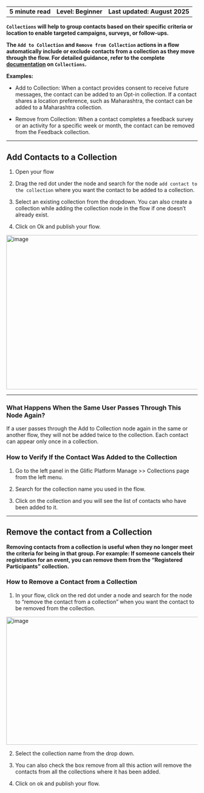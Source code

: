 <h3>
  <table>
    <tr>
      <td><b>5 minute read</b></td>
          <td style={{ paddingLeft: 40 }}><b>Level: Beginner</b></td>
          <td style={{ paddingLeft: 40 }}><b>Last updated: August 2025</b></td>
    </tr>
  </table>
</h3>


**`Collections` will help to group contacts based on their specific criteria or location to enable targeted campaigns, surveys, or follow-ups.**

**The `Add to Collection` and `Remove from Collection` actions in a flow automatically include or exclude contacts from a collection as they move through the flow. For detailed guidance, refer to the complete [documentation](https://glific.github.io/docs/docs/Product%20Features/Others/Collections/) on `Collections`.**

**Examples:**

- Add to Collection: When a contact provides consent to receive future messages, the contact can be added to an Opt-in collection.
If a contact shares a location preference, such as Maharashtra, the contact can be added to a Maharashtra collection.

- Remove from Collection: When a contact completes a feedback survey or an activity for a specific week or month, the contact can be removed from the Feedback  collection.


---
## Add Contacts to a Collection

1. Open your flow

2.  Drag the red dot under the node and search for the node `add contact to the collection`  where you want the contact to be added to a collection.

3. Select an existing collection from the dropdown.
You can also create a collection while adding the collection node in the flow if one doesn’t already exist.


4. Click on Ok  and publish your flow.

<img width="565" height="405" alt="image" src="https://github.com/user-attachments/assets/b4ebd8f1-6080-45cd-8a16-6520460299b3" />

---
### What Happens When the Same User Passes Through This Node Again?

If a user passes through the Add to Collection node again in the same or another flow, they will not be added twice to the collection. Each contact can appear only once in a collection.

### How to Verify If the Contact Was Added to the Collection

1) Go to the left panel in the Glific Platform  Manage >> Collections page from the left menu.

2) Search for the collection name you used in the flow.

3) Click on the collection and you will see the list of contacts who have been added to it.

---
## Remove the contact from a Collection

**Removing contacts from a collection is useful when they no longer meet the criteria for being in that group.
 For example: If someone cancels their registration for an event, you can remove them from the “Registered Participants” collection.**

### How to Remove a Contact from a Collection

1. In your flow, click on the red dot under a node and search for the node to “remove the  contact from a collection” when you want the contact to be removed from the collection.

<img width="562" height="336" alt="image" src="https://github.com/user-attachments/assets/08d5091b-af7e-43cc-8e9a-6aadbc732692" />

2.  Select the collection name from the drop down.

3. You can also check the box remove from all this action will remove the contacts from all the collections where it has been added.

4.  Click on ok and publish your flow.


